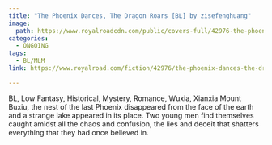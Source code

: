 ```yaml
---
title: "The Phoenix Dances, The Dragon Roars [BL] by zisefenghuang"
image:
  path: https://www.royalroadcdn.com/public/covers-full/42976-the-phoenix-dances-the-dragon-roars-bl.jpg
categories:
  - ONGOING
tags:
  - BL/MLM
link: https://www.royalroad.com/fiction/42976/the-phoenix-dances-the-dragon-roars-bl

---
```

BL, Low Fantasy, Historical, Mystery, Romance, Wuxia, Xianxia
Mount Buxiu, the nest of the last Phoenix disappeared from the face of the earth and a strange lake appeared in its place. Two young men find themselves caught amidst all the chaos and confusion, the lies and deceit that shatters everything that they had once believed in.

